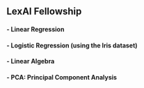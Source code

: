 ﻿##  LexAI Fellowship
#### - Linear Regression
#### - Logistic Regression (using the Iris dataset)
#### - Linear Algebra
#### - PCA: Principal Component Analysis